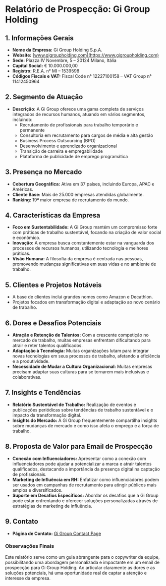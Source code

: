 # Relatório de Prospecção: Gi Group Holding

## 1. Informações Gerais
- **Nome da Empresa:** Gi Group Holding S.p.A.
- **Website:** [www.gigroupholding.com](https://www.gigroupholding.com)
- **Sede:** Piazza IV Novembre, 5 – 20124 Milano, Itália
- **Capital Social:** € 10.000.000,00
- **Registro:** R.E.A. n° MI – 1539598
- **Códigos Fiscais e VAT:** Fiscal Code n° 12227100158 – VAT Group n° 11412450964

## 2. Segmento de Atuação
- **Descrição:** A Gi Group oferece uma gama completa de serviços integrados de recursos humanos, atuando em vários segmentos, incluindo:
  - Recrutamento de profissionais para trabalho temporário e permanente
  - Consultoria em recrutamento para cargos de média e alta gestão
  - Business Process Outsourcing (BPO)
  - Desenvolvimento e aprendizado organizacional
  - Transição de carreira e empregabilidade
  - Plataforma de publicidade de emprego programática

## 3. Presença no Mercado
- **Cobertura Geográfica:** Ativa em 37 países, incluindo Europa, APAC e Américas.
- **Cliente Base:** Mais de 25.000 empresas atendidas globalmente.
- **Ranking:** 19ª maior empresa de recrutamento do mundo.

## 4. Características da Empresa
- **Foco em Sustentabilidade:** A Gi Group mantém um compromisso forte com práticas de trabalho sustentável, focando na criação de valor social e econômico.
- **Inovação:** A empresa busca constantemente estar na vanguarda dos processos de recursos humanos, utilizando tecnologia e melhores práticas.
- **Visão Humana:** A filosofia da empresa é centrada nas pessoas, promovendo mudanças significativas em suas vidas e no ambiente de trabalho.

## 5. Clientes e Projetos Notáveis
- A base de clientes inclui grandes nomes como Amazon e Decathlon.
- Projetos focados em transformação digital e adaptação ao novo cenário de trabalho.

## 6. Dores e Desafios Potenciais
- **Atração e Retenção de Talentos:** Com a crescente competição no mercado de trabalho, muitas empresas enfrentam dificultando para atrair e reter talentos qualificados.
- **Adaptação à Tecnologia:** Muitas organizações lutam para integrar novas tecnologias em seus processos de trabalho, afetando a eficiência e a produtividade.
- **Necessidade de Mudar a Cultura Organizacional:** Muitas empresas precisam adaptar suas culturas para se tornarem mais inclusivas e colaborativas.

## 7. Insights e Tendências
- **Relatório Sustentável de Trabalho:** Realização de eventos e publicações periódicas sobre tendências de trabalho sustentável e o impacto da transformação digital.
- **Insights do Mercado:** A Gi Group frequentemente compartilha insights sobre mudanças de mercado e como isso afeta o emprego e a força de trabalho.

## 8. Proposta de Valor para Email de Prospecção
- **Conexão com Influenciadores:** Apresentar como a conexão com influenciadores pode ajudar a potencializar a marca e atrair talentos qualificados, destacando a importância da presença digital na captação de profissionais.
- **Marketing de Influência em RH:** Enfatizar como influenciadores podem ser usados em campanhas de recrutamento para atingir públicos mais amplos e diversificados.
- **Suporte em Desafios Específicos:** Abordar os desafios que a Gi Group pode estar enfrentando e oferecer soluções personalizadas através de estratégias de marketing de influência.

## 9. Contato
- **Página de Contato:** [Gi Group Contact Page](https://www.gigroupholding.com/contact-us/)

### Observações Finais
Este relatório serve como um guia abrangente para o copywriter da equipe, possibilitando uma abordagem personalizada e impactante em um email de prospecção para Gi Group Holding. Ao articular claramente as dores e as soluções potenciais, há uma oportunidade real de captar a atenção e interesse da empresa.